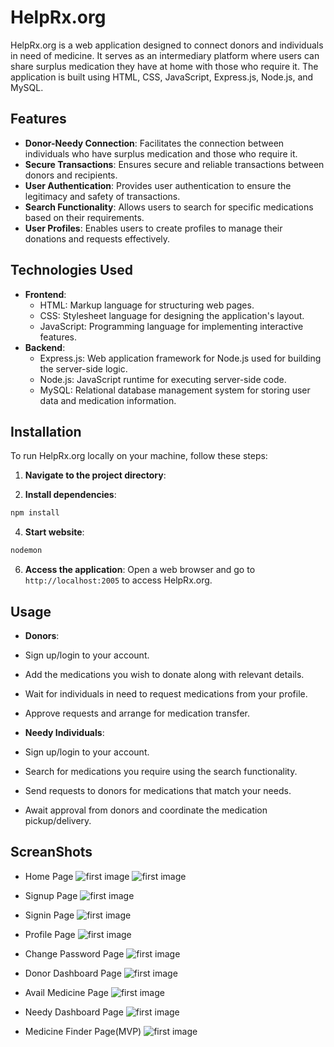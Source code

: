# HelpRx.org

HelpRx.org is a web application designed to connect donors and individuals in need of medicine. It serves as an intermediary platform where users can share surplus medication they have at home with those who require it. The application is built using HTML, CSS, JavaScript, Express.js, Node.js, and MySQL.

## Features

- **Donor-Needy Connection**: Facilitates the connection between individuals who have surplus medication and those who require it.
- **Secure Transactions**: Ensures secure and reliable transactions between donors and recipients.
- **User Authentication**: Provides user authentication to ensure the legitimacy and safety of transactions.
- **Search Functionality**: Allows users to search for specific medications based on their requirements.
- **User Profiles**: Enables users to create profiles to manage their donations and requests effectively.

## Technologies Used

- **Frontend**:
  - HTML: Markup language for structuring web pages.
  - CSS: Stylesheet language for designing the application's layout.
  - JavaScript: Programming language for implementing interactive features.
- **Backend**:
  - Express.js: Web application framework for Node.js used for building the server-side logic.
  - Node.js: JavaScript runtime for executing server-side code.
  - MySQL: Relational database management system for storing user data and medication information.

## Installation

To run HelpRx.org locally on your machine, follow these steps:

1. **Navigate to the project directory**:

2. **Install dependencies**:

```bash
npm install
```

4. **Start website**:

```bash
nodemon
```

6. **Access the application**:
   Open a web browser and go to `http://localhost:2005` to access HelpRx.org.

## Usage

- **Donors**:
- Sign up/login to your account.
- Add the medications you wish to donate along with relevant details.
- Wait for individuals in need to request medications from your profile.
- Approve requests and arrange for medication transfer.

- **Needy Individuals**:
- Sign up/login to your account.
- Search for medications you require using the search functionality.
- Send requests to donors for medications that match your needs.
- Await approval from donors and coordinate the medication pickup/delivery.

## **ScreanShots**

- Home Page
  ![first image](/public/ss/1HomePage.png)
  ![first image](/public/ss/2HomePage.png)

- Signup Page
  ![first image](/public/ss/3Signup.png)

- Signin Page
  ![first image](/public/ss/4Signin.png)

- Profile Page
  ![first image](/public/ss/5Profile.png)

- Change Password Page
  ![first image](/public/ss/6ChangePassword.png)

- Donor Dashboard Page
  ![first image](/public/ss/7DonorDash.png)

- Avail Medicine Page
  ![first image](/public/ss/8AvailMedicine.png)

- Needy Dashboard Page
  ![first image](/public/ss/9NeedyDash.png)

- Medicine Finder Page(MVP)
  ![first image](/public/ss/10MedicineFinder.png)
